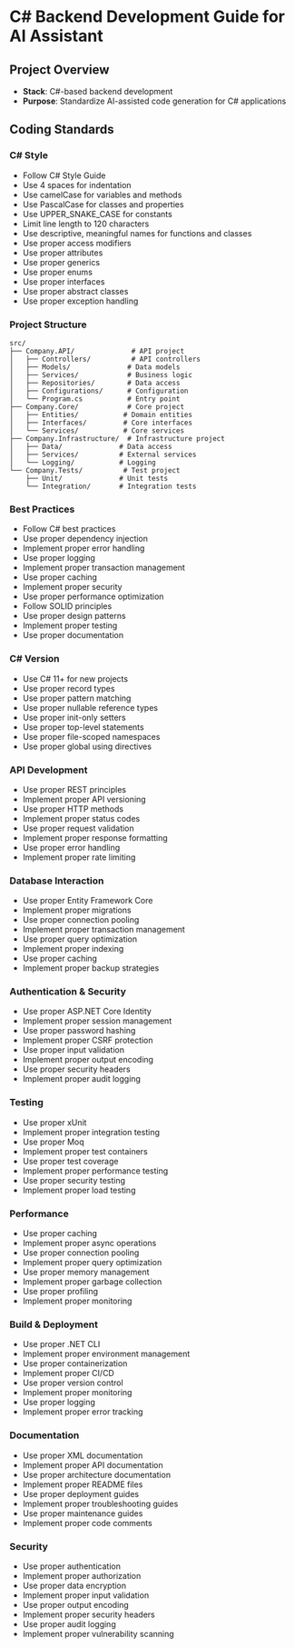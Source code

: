 # C# Backend Development Guide for AI Assistant

## Project Overview

- **Stack**: C#-based backend development
- **Purpose**: Standardize AI-assisted code generation for C# applications

## Coding Standards

### C# Style

- Follow C# Style Guide
- Use 4 spaces for indentation
- Use camelCase for variables and methods
- Use PascalCase for classes and properties
- Use UPPER_SNAKE_CASE for constants
- Limit line length to 120 characters
- Use descriptive, meaningful names for functions and classes
- Use proper access modifiers
- Use proper attributes
- Use proper generics
- Use proper enums
- Use proper interfaces
- Use proper abstract classes
- Use proper exception handling

### Project Structure

```plaintext
src/
├── Company.API/              # API project
│   ├── Controllers/          # API controllers
│   ├── Models/              # Data models
│   ├── Services/            # Business logic
│   ├── Repositories/        # Data access
│   ├── Configurations/      # Configuration
│   └── Program.cs           # Entry point
├── Company.Core/            # Core project
│   ├── Entities/           # Domain entities
│   ├── Interfaces/         # Core interfaces
│   └── Services/           # Core services
├── Company.Infrastructure/  # Infrastructure project
│   ├── Data/              # Data access
│   ├── Services/          # External services
│   └── Logging/           # Logging
└── Company.Tests/          # Test project
    ├── Unit/              # Unit tests
    └── Integration/       # Integration tests
```

### Best Practices

- Follow C# best practices
- Use proper dependency injection
- Implement proper error handling
- Use proper logging
- Implement proper transaction management
- Use proper caching
- Implement proper security
- Use proper performance optimization
- Follow SOLID principles
- Use proper design patterns
- Implement proper testing
- Use proper documentation

### C# Version

- Use C# 11+ for new projects
- Use proper record types
- Use proper pattern matching
- Use proper nullable reference types
- Use proper init-only setters
- Use proper top-level statements
- Use proper file-scoped namespaces
- Use proper global using directives

### API Development

- Use proper REST principles
- Implement proper API versioning
- Use proper HTTP methods
- Implement proper status codes
- Use proper request validation
- Implement proper response formatting
- Use proper error handling
- Implement proper rate limiting

### Database Interaction

- Use proper Entity Framework Core
- Implement proper migrations
- Use proper connection pooling
- Implement proper transaction management
- Use proper query optimization
- Implement proper indexing
- Use proper caching
- Implement proper backup strategies

### Authentication & Security

- Use proper ASP.NET Core Identity
- Implement proper session management
- Use proper password hashing
- Implement proper CSRF protection
- Use proper input validation
- Implement proper output encoding
- Use proper security headers
- Implement proper audit logging

### Testing

- Use proper xUnit
- Implement proper integration testing
- Use proper Moq
- Implement proper test containers
- Use proper test coverage
- Implement proper performance testing
- Use proper security testing
- Implement proper load testing

### Performance

- Use proper caching
- Implement proper async operations
- Use proper connection pooling
- Implement proper query optimization
- Use proper memory management
- Implement proper garbage collection
- Use proper profiling
- Implement proper monitoring

### Build & Deployment

- Use proper .NET CLI
- Implement proper environment management
- Use proper containerization
- Implement proper CI/CD
- Use proper version control
- Implement proper monitoring
- Use proper logging
- Implement proper error tracking

### Documentation

- Use proper XML documentation
- Implement proper API documentation
- Use proper architecture documentation
- Implement proper README files
- Use proper deployment guides
- Implement proper troubleshooting guides
- Use proper maintenance guides
- Implement proper code comments

### Security

- Use proper authentication
- Implement proper authorization
- Use proper data encryption
- Implement proper input validation
- Use proper output encoding
- Implement proper security headers
- Use proper audit logging
- Implement proper vulnerability scanning
